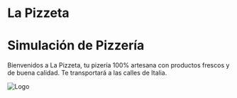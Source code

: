 # La Pizzeta

# Simulación de Pizzería

Bienvenidos a La Pizzeta, tu pizería 100% artesana con productos frescos y de buena calidad. Te transportará a las calles de Italia. 

![Logo](./img/IconoPizzeria)
